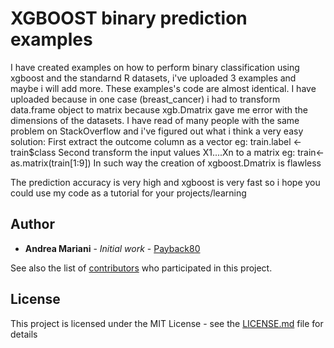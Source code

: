 # XGBOOST binary prediction examples

I have created examples on how to perform binary classification using xgboost and the standarnd R datasets, i've uploaded 3 examples and maybe i will add more.
These examples's code are almost identical. I have uploaded because in one case (breast_cancer) i had to transform data.frame object to matrix because xgb.Dmatrix gave me error with the dimensions of the datasets. 
I have read of many people with the same problem on StackOverflow and i've figured out what i think a very easy solution:
First extract the outcome column as a vector eg: train.label  <- train$class
Second transform the input values X1....Xn to a matrix  eg: train<- as.matrix(train[1:9])
In such way the creation of xgboost.Dmatrix is flawless 

The prediction accuracy is very high and xgboost is very fast so i hope you could use my code as a tutorial for your projects/learning 



## Author

* **Andrea Mariani** - *Initial work* - [Payback80](https://github.com/Payback80)

See also the list of [contributors](https://github.com/your/project/contributors) who participated in this project.

## License

This project is licensed under the MIT License - see the [LICENSE.md](LICENSE.md) file for details

